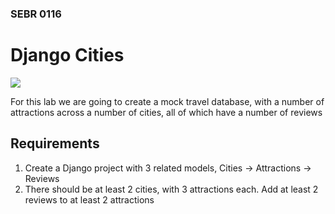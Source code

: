 ### SEBR 0116

# Django Cities

![](https://tv-fanatic-res.cloudinary.com/iu/s--7b3Gi-fc--/t_xlarge_l/cs_srgb,d_tv-fanatic-placeholder-square.png,f_auto,fl_strip_profile.lossy,q_auto:420/v1371235958/the-simpsons-in-nyc.png)

For this lab we are going to create a mock travel database, with a number of attractions across a number of cities, all of which have a number of reviews

## Requirements 

1) Create a Django project with 3 related models, Cities -> Attractions -> Reviews
2) There should be at least 2 cities, with 3 attractions each. Add at least 2 reviews to at least 2 attractions
